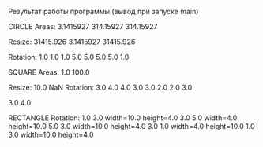 Результат работы программы (вывод при запуске main)

CIRCLE
Areas:
3.1415927
314.15927
314.15927

Resize:
31415.926
3.1415927
31415.926

Rotation:
1.0 1.0
1.0 5.0
5.0 5.0
5.0 1.0

SQUARE
Areas:
1.0
100.0

Resize:
10.0
NaN
Rotation:
3.0 4.0
4.0 3.0
3.0 2.0
2.0 3.0

3.0 4.0

RECTANGLE
Rotation:
1.0 3.0 width=10.0 height=4.0
3.0 5.0 width=4.0 height=10.0
5.0 3.0 width=10.0 height=4.0
3.0 1.0 width=4.0 height=10.0
1.0 3.0 width=10.0 height=4.0
